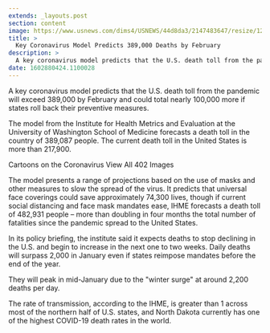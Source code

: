 ```yaml
--- 
extends: _layouts.post 
section: content 
image: https://www.usnews.com/dims4/USNEWS/44d8da3/2147483647/resize/1200x%3E/quality/85/?url=http%3A%2F%2Fmedia.beam.usnews.com%2F5d%2Fb5%2F66de7d7c4714ab0281cfeddc6fb0%2F201016-newyork-editorial.jpg 
title: > 
  Key Coronavirus Model Predicts 389,000 Deaths by February 
description: > 
  A key coronavirus model predicts that the U.S. death toll from the pandemic will exceed 389,000 by February and could total nearly 100,000 more if states roll back their preventive measures.The model from the Institute for Health Metrics and Evaluation at the University of Washington School of Medicine forecasts a death toll in the country of 389,087 people.The current death toll in the United States is more than 217,900.Daily deaths will surpass 2,000 in January even if states reimpose mandates before the end of the year.They will peak in mid-January due to the "winter surge" at around 2,200 deaths per day. 
date: 1602880424.1100028 
--- 
```

A key coronavirus model predicts that the U.S. death toll from the pandemic will exceed 389,000 by February and could total nearly 100,000 more if states roll back their preventive measures.

The model from the Institute for Health Metrics and Evaluation at the University of Washington School of Medicine forecasts a death toll in the country of 389,087 people. The current death toll in the United States is more than 217,900.

Cartoons on the Coronavirus View All 402 Images

The model presents a range of projections based on the use of masks and other measures to slow the spread of the virus. It predicts that universal face coverings could save approximately 74,300 lives, though if current social distancing and face mask mandates ease, IHME forecasts a death toll of 482,931 people – more than doubling in four months the total number of fatalities since the pandemic spread to the United States.

In its policy briefing, the institute said it expects deaths to stop declining in the U.S. and begin to increase in the next one to two weeks. Daily deaths will surpass 2,000 in January even if states reimpose mandates before the end of the year.

They will peak in mid-January due to the "winter surge" at around 2,200 deaths per day.

The rate of transmission, according to the IHME, is greater than 1 across most of the northern half of U.S. states, and North Dakota currently has one of the highest COVID-19 death rates in the world.